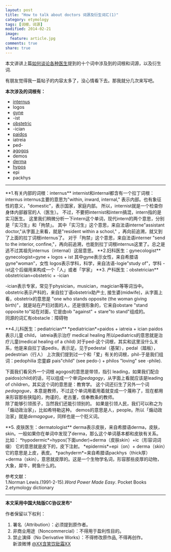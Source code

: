 ```yaml
---
layout: post
title: "How to talk about doctors 词源及衍生词汇(1)"
category: etymology
tags: [词根，词源]
modified: 2014-02-21
image:
  feature: article.jpg
comments: true
share: true
---
```


本文讲讲上篇[如何谈论各种医生](http://dg.youdao.com/index.php?app=group&ac=topic&id=417)提到的十个词中涉及到的词根和词源，以及衍生词.

有朋友觉得我一篇帖子的内容太多了，没心情看下去。那我就分几次来写吧。

**本次涉及的词根有：** 

- [internus](#1)
- logos
- [gyne](#2)
- -ist
- [obstetric](#3)
- -ician
- [paidos](#4)
- iatreia
- ped-
- [agogos](#5)
- demos
- [derma](#6)
- [hypos](#7)
- epi
- packhys
-----

<span id="1">
**1.有关内部的词根：internus**    
internist和internal都含有一个拉丁词根：internus   
internus主要的意思为"within, inward, internal," 表示内部。也有象征性的意义，"domestic"，表示国家，家庭内部。 所以，internist就是一个检查你身体内部器官的人（医生）。  
不过，不要把internist和intern搞混，intern指的是实习医生。  
这里我们稍微分析一下intern这个单词，现代intern的两个意思，分别是「实习生」和「拘禁」。
其中「实习生」这个意思，来自法语interne"assistant doctor,"从字面上来看，就是"resident within a school," ，再向前追溯，就又到了上面的拉丁词根internus了。
对于「拘禁」这个意思，来自法语interner "send to the interior, confine,"，再向前追溯，也能到拉丁词根internus这里了。总之是逃不过其祖先internus（internal）这层意思。    
</span>

<span id="2">
**2.妇科医生：gynecologist**  
gynecologist=gyne + logos + ist
其中gyne表示女性，来自希腊语gyne"woman"，女性  
logos表示学科，科学，来自法语-logie"study of"，学科  
-ist这个后缀用来构成一个「人」或者「学家」
</span>

<span id="3">
**3. 产科医生：obstetrician**   
obstetrician=obstetric + -ician

-ician表示专家，常见于physician，musician，magician等等词当中。
obstetric表示产科的，来自拉丁语obstetrix助产士, 接生婆(midwife)，从字面上看，obstetrix的意思是 "one who stands opposite (the woman giving birth)"，就是站在产妇对面的人，还是很形象的，它来自obstare "stand opposite to"站在对面，它是由ob "against" + stare"to stand"组成的。  
同源的词汇有obstacle：障碍物 
</span>

<span id="4">
**4.儿科医生：pediatrician**   
*pediatrician*=paidos + iatreia + ician  
paidos表示儿童 child，
iatreia表示治疗 medical healing
所以pediatrics的意思就是治疗儿童(medical healing of a child)  
对于ped-这个词根，其实和这里没什么关系，他是来自拉丁语pedis，表示足。见于pedestal（基架），pedal（踏板），pedestrian（行人）  
上次我们提到过一个和「爱」有关的词根，phil-于是我们组词：pedophilia 恋童癖 pais"child" (see pedo-) + philos "loving" see -phile).   
</span>

下面我们看另外一个词根
<span id="5">
agogos的意思是带领，指引 leading，如果我们配合paidos(child)的话，可以组成一个单词*pedagogy*，从字面上看就应该是leading of children，其实这个词的意思是：教育学。
这个词还衍生了另外一个词*pedagogue*，本意是教师，不过这个单词用着用着就变成一个蔑称了，现在都用来形容那些狭隘的，拘谨的，老古董，信奉教条的教师。  
除了能够引领孩子，当然我们还能引领别的。
如果是引领人民，我们可以称之为「煽动政治家」，比如希特勒这种。
demos的意思是人，people。所以「煽动政治家」就是*demagogue*，同样也是一个贬义词。
</span>

<span id="6">
**5. 皮肤医生：dermatologist**  
derma表示皮肤，来自希腊语derma，皮肤，skin。一般如果你在单词中发现了derma，那么这个单词基本都和皮肤有关系。  
</span>


<span id="7">
比如：  
*hypodermic*=hypos(下面under)+derma（皮肤skin）+ic（形容词词缀）  它的意思就是皮下的，皮下注射。  
*epidermis*=epi（on）+ derma（skin）它的意思是上皮，表皮。  
*pachyderm*=来自希腊语packhys（thick厚）+derma（skin），意思就皮厚的。这是一个生物学名词，形容那些皮厚的动物，大象，犀牛，鳄鱼什么的。
</span>



参考文献：  
1.Norman Lewis.(1991-2-15).*Word Power Made Easy*. Pocket Books  
2.etymology dictionary

********************************************

**本文采用中国大陆版CC协议发布***  
 
作者保留以下权利：  
1. 署名（Attribution）：必须提到原作者。  
2. 非商业用途（Noncommercial）：不得用于盈利性目的。  
3. 禁止演绎（No Derivative Works）：不得修改原作品, 不得再创作。   
新浪微博 [@XX含笑饮砒霜XX](http://weibo.com/1807732335/AvK7VrQlp?type=like)